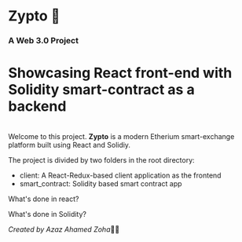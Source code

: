 # Zypto 🚀

### A Web 3.0 Project

# Showcasing React front-end with Solidity smart-contract as a backend

<br>
Welcome to this project. <strong>Zypto</strong> is a modern Etherium smart-exchange platform built using React and Solidiy.

<br>

The project is divided by two folders in the root directory:

- client: A React-Redux-based client application as the frontend
- smart_contract: Solidity based smart contract app

What's done in react?

What's done in Solidity?

<em> Created by Azaz Ahamed Zoha</em>🧑‍🚀
